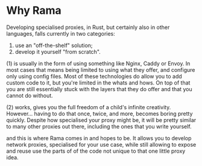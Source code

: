 # Why Rama

Developing specialised proxies, in Rust, but certainly also in other languages,
falls currently in two categories:

1. use an "off-the-shelf" solution;
2. develop it yourself "from scratch".

(1) is usually in the form of using something like Nginx, Caddy or Envoy.
In most cases that means being limited to using what they offer,
and configure only using config files. Most of these technologies do
allow you to add custom code to it, but you're limited in the whats and hows.
On top of that you are still essentially stuck with the layers that they do offer
and that you cannot do without.

(2) works, gives you the full freedom of a child's infinite creativity.
However... having to do that once, twice, and more, becomes boring pretty quickly.
Despite how specialised your proxy might be, it will be pretty similar to many other proxies
out there, including the ones that you write yourself.

and this is where Rama comes in and hopes to be. It allows you to develop
network proxies, specialised for your use case, while still allowing to expose and reuse use
the parts of of the code not unique to that one little proxy idea.
